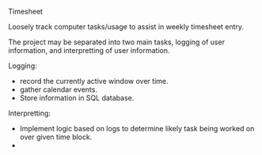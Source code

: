 Timesheet

Loosely track computer tasks/usage to assist in weekly timesheet entry.

The project may be separated into two main tasks, logging of user information, and interpretting of user information.

Logging:
- record the currently active window over time.
- gather calendar events.
- Store information in SQL database.

Interpretting:
- Implement logic based on logs to determine likely task being worked on over given time block.
- 
